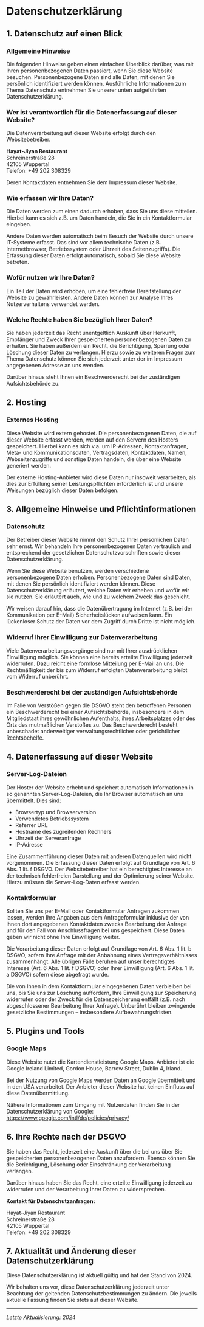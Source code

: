 # Datenschutzerklärung

## 1. Datenschutz auf einen Blick

### Allgemeine Hinweise

Die folgenden Hinweise geben einen einfachen Überblick darüber, was mit Ihren personenbezogenen Daten passiert, wenn Sie diese Website besuchen. Personenbezogene Daten sind alle Daten, mit denen Sie persönlich identifiziert werden können. Ausführliche Informationen zum Thema Datenschutz entnehmen Sie unserer unten aufgeführten Datenschutzerklärung.

### Wer ist verantwortlich für die Datenerfassung auf dieser Website?

Die Datenverarbeitung auf dieser Website erfolgt durch den Websitebetreiber.

**Hayat-Jiyan Restaurant**  
Schreinerstraße 28  
42105 Wuppertal  
Telefon: +49 202 308329

Deren Kontaktdaten entnehmen Sie dem Impressum dieser Website.

### Wie erfassen wir Ihre Daten?

Die Daten werden zum einen dadurch erhoben, dass Sie uns diese mitteilen. Hierbei kann es sich z.B. um Daten handeln, die Sie in ein Kontaktformular eingeben.

Andere Daten werden automatisch beim Besuch der Website durch unsere IT-Systeme erfasst. Das sind vor allem technische Daten (z.B. Internetbrowser, Betriebssystem oder Uhrzeit des Seitenzugriffs). Die Erfassung dieser Daten erfolgt automatisch, sobald Sie diese Website betreten.

### Wofür nutzen wir Ihre Daten?

Ein Teil der Daten wird erhoben, um eine fehlerfreie Bereitstellung der Website zu gewährleisten. Andere Daten können zur Analyse Ihres Nutzerverhaltens verwendet werden.

### Welche Rechte haben Sie bezüglich Ihrer Daten?

Sie haben jederzeit das Recht unentgeltlich Auskunft über Herkunft, Empfänger und Zweck Ihrer gespeicherten personenbezogenen Daten zu erhalten. Sie haben außerdem ein Recht, die Berichtigung, Sperrung oder Löschung dieser Daten zu verlangen. Hierzu sowie zu weiteren Fragen zum Thema Datenschutz können Sie sich jederzeit unter der im Impressum angegebenen Adresse an uns wenden.

Darüber hinaus steht Ihnen ein Beschwerderecht bei der zuständigen Aufsichtsbehörde zu.

## 2. Hosting

### Externes Hosting

Diese Website wird extern gehostet. Die personenbezogenen Daten, die auf dieser Website erfasst werden, werden auf den Servern des Hosters gespeichert. Hierbei kann es sich v.a. um IP-Adressen, Kontaktanfragen, Meta- und Kommunikationsdaten, Vertragsdaten, Kontaktdaten, Namen, Webseitenzugriffe und sonstige Daten handeln, die über eine Website generiert werden.

Der externe Hosting-Anbieter wird diese Daten nur insoweit verarbeiten, als dies zur Erfüllung seiner Leistungspflichten erforderlich ist und unsere Weisungen bezüglich dieser Daten befolgen.

## 3. Allgemeine Hinweise und Pflichtinformationen

### Datenschutz

Der Betreiber dieser Website nimmt den Schutz Ihrer persönlichen Daten sehr ernst. Wir behandeln Ihre personenbezogenen Daten vertraulich und entsprechend der gesetzlichen Datenschutzvorschriften sowie dieser Datenschutzerklärung.

Wenn Sie diese Website benutzen, werden verschiedene personenbezogene Daten erhoben. Personenbezogene Daten sind Daten, mit denen Sie persönlich identifiziert werden können. Diese Datenschutzerklärung erläutert, welche Daten wir erheben und wofür wir sie nutzen. Sie erläutert auch, wie und zu welchem Zweck das geschieht.

Wir weisen darauf hin, dass die Datenübertragung im Internet (z.B. bei der Kommunikation per E-Mail) Sicherheitslücken aufweisen kann. Ein lückenloser Schutz der Daten vor dem Zugriff durch Dritte ist nicht möglich.

### Widerruf Ihrer Einwilligung zur Datenverarbeitung

Viele Datenverarbeitungsvorgänge sind nur mit Ihrer ausdrücklichen Einwilligung möglich. Sie können eine bereits erteilte Einwilligung jederzeit widerrufen. Dazu reicht eine formlose Mitteilung per E-Mail an uns. Die Rechtmäßigkeit der bis zum Widerruf erfolgten Datenverarbeitung bleibt vom Widerruf unberührt.

### Beschwerderecht bei der zuständigen Aufsichtsbehörde

Im Falle von Verstößen gegen die DSGVO steht den betroffenen Personen ein Beschwerderecht bei einer Aufsichtsbehörde, insbesondere in dem Mitgliedstaat ihres gewöhnlichen Aufenthalts, ihres Arbeitsplatzes oder des Orts des mutmaßlichen Verstoßes zu. Das Beschwerderecht besteht unbeschadet anderweitiger verwaltungsrechtlicher oder gerichtlicher Rechtsbehelfe.

## 4. Datenerfassung auf dieser Website

### Server-Log-Dateien

Der Hoster der Website erhebt und speichert automatisch Informationen in so genannten Server-Log-Dateien, die Ihr Browser automatisch an uns übermittelt. Dies sind:

- Browsertyp und Browserversion
- Verwendetes Betriebssystem
- Referrer URL
- Hostname des zugreifenden Rechners
- Uhrzeit der Serveranfrage
- IP-Adresse

Eine Zusammenführung dieser Daten mit anderen Datenquellen wird nicht vorgenommen. Die Erfassung dieser Daten erfolgt auf Grundlage von Art. 6 Abs. 1 lit. f DSGVO. Der Websitebetreiber hat ein berechtigtes Interesse an der technisch fehlerfreien Darstellung und der Optimierung seiner Website. Hierzu müssen die Server-Log-Daten erfasst werden.

### Kontaktformular

Sollten Sie uns per E-Mail oder Kontaktformular Anfragen zukommen lassen, werden Ihre Angaben aus dem Anfrageformular inklusive der von Ihnen dort angegebenen Kontaktdaten zwecks Bearbeitung der Anfrage und für den Fall von Anschlussfragen bei uns gespeichert. Diese Daten geben wir nicht ohne Ihre Einwilligung weiter.

Die Verarbeitung dieser Daten erfolgt auf Grundlage von Art. 6 Abs. 1 lit. b DSGVO, sofern Ihre Anfrage mit der Anbahnung eines Vertragsverhältnisses zusammenhängt. Alle übrigen Fälle beruhen auf unser berechtigtes Interesse (Art. 6 Abs. 1 lit. f DSGVO) oder Ihrer Einwilligung (Art. 6 Abs. 1 lit. a DSGVO) sofern diese abgefragt wurde.

Die von Ihnen in dem Kontaktformular eingegebenen Daten verbleiben bei uns, bis Sie uns zur Löschung auffordern, Ihre Einwilligung zur Speicherung widerrufen oder der Zweck für die Datenspeicherung entfällt (z.B. nach abgeschlossener Bearbeitung Ihrer Anfrage). Unberührt bleiben zwingende gesetzliche Bestimmungen – insbesondere Aufbewahrungsfristen.

## 5. Plugins und Tools

### Google Maps

Diese Website nutzt die Kartendienstleistung Google Maps. Anbieter ist die Google Ireland Limited, Gordon House, Barrow Street, Dublin 4, Irland.

Bei der Nutzung von Google Maps werden Daten an Google übermittelt und in den USA verarbeitet. Der Anbieter dieser Website hat keinen Einfluss auf diese Datenübermittlung.

Nähere Informationen zum Umgang mit Nutzerdaten finden Sie in der Datenschutzerklärung von Google: https://www.google.com/intl/de/policies/privacy/

## 6. Ihre Rechte nach der DSGVO

Sie haben das Recht, jederzeit eine Auskunft über die bei uns über Sie gespeicherten personenbezogenen Daten anzufordern. Ebenso können Sie die Berichtigung, Löschung oder Einschränkung der Verarbeitung verlangen.

Darüber hinaus haben Sie das Recht, eine erteilte Einwilligung jederzeit zu widerrufen und der Verarbeitung Ihrer Daten zu widersprechen.

**Kontakt für Datenschutzanfragen:**

Hayat-Jiyan Restaurant  
Schreinerstraße 28  
42105 Wuppertal  
Telefon: +49 202 308329

## 7. Aktualität und Änderung dieser Datenschutzerklärung

Diese Datenschutzerklärung ist aktuell gültig und hat den Stand von 2024.

Wir behalten uns vor, diese Datenschutzerklärung jederzeit unter Beachtung der geltenden Datenschutzbestimmungen zu ändern. Die jeweils aktuelle Fassung finden Sie stets auf dieser Website.

---

*Letzte Aktualisierung: 2024*

